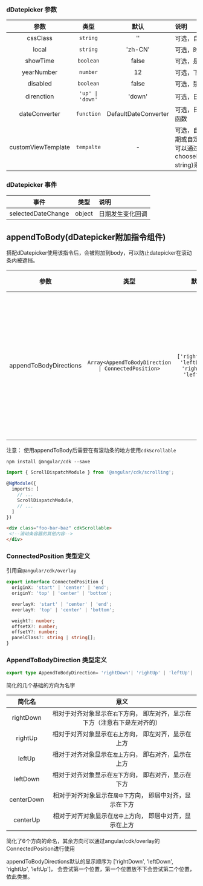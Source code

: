 ### dDatepicker 参数
| 参数 | 类型 | 默认 | 说明 |
| :---: | :---: | :---: | :---|
| cssClass | `string` | '' | 可选，自定义class|
| local | `string` | 'zh-CN' | 可选，时区 |
| showTime | `boolean` | false | 可选，是否显示时分秒 |
| yearNumber | `number` | 12 | 可选，下拉年份显示数量 |
| disabled | `boolean` | false | 可选，禁用选择 |
| direnction| `'up' \| 'down'` | 'down' | 可选，日期弹出方向 |
| dateConverter | `function` | DefaultDateConverter | 可选，日期格式化、解析函数 |
| customViewTemplate | `tempalte` | - |  可选，自定义快捷设置日期或自定义操作区内容， 可以通过chooseDate(dateString: string)来设置日期	|


### dDatepicker 事件
| 事件 | 类型  | 说明 |
| :---: | :---:| :---|
| selectedDateChange | object |日期发生变化回调 |



## appendToBody(dDatepicker附加指令组件)

搭配dDatepicker使用该指令后，会被附加到body，可以防止datepicker在滚动条内被遮挡。

| 参数                  | 类型          | 默认            |   说明                          |
| :-------------------: | :----------: | :-------------: | :----------------------------: |
| appendToBodyDirections| `Array<AppendToBodyDirection \| ConnectedPosition>`   |`['rightDown', 'leftDown', 'rightUp', 'leftUp']` | 方向数组优先采用数组里靠前的位置 |

注意： 使用appendToBody后需要在有滚动条的地方使用`cdkScrollable`

``` terminal
npm install @angular/cdk --save
```

``` TypeScript
import { ScrollDispatchModule } from '@angular/cdk/scrolling';

@NgModule({
  imports: [
    // ...
    ScrollDispatchModule,
    // ...
  ]
})
```

``` html
<div class="foo-bar-baz" cdkScrollable>
 <!--滚动条容器的其他内容-->
</div>
```

### ConnectedPosition 类型定义

引用自`@angular/cdk/overlay`

``` TypeScript
export interface ConnectedPosition {
  originX: 'start' | 'center' | 'end';
  originY: 'top' | 'center' | 'bottom';

  overlayX: 'start' | 'center' | 'end';
  overlayY: 'top' | 'center' | 'bottom';

  weight?: number;
  offsetX?: number;
  offsetY?: number;
  panelClass?: string | string[];
}
```

### AppendToBodyDirection 类型定义

``` typescript
export type AppendToBodyDirection= 'rightDown'| 'rightUp' | 'leftUp'| 'leftDown' | 'centerDown' | 'centerUp';
```

简化的几个基础的方向为名字

| 简化名          | 意义         |
| :-------------: | :----------: |
| rightDown       | 相对于对齐对象显示在`右下`方向， 即左对齐，显示在下方（注意右下是左对齐的）   |
| rightUp         | 相对于对齐对象显示在`右上`方向， 即左对齐，显示在上方   |
| leftUp          | 相对于对齐对象显示在`左上`方向， 即右对齐，显示在上方   |
| leftDown        | 相对于对齐对象显示在`左下`方向， 即右对齐，显示在下方   |
| centerDown      | 相对于对齐对象显示在`居中下`方向， 即居中对齐，显示在下方   |
| centerUp        | 相对于对齐对象显示在`居中上`方向， 即居中对齐，显示在上方   |

简化了6个方向的命名，其余方向可以通过angular/cdk/overlay的ConnectedPosition进行使用

appendToBodyDirections默认的显示顺序为 ['rightDown', 'leftDown', 'rightUp', 'leftUp']，
会尝试第一个位置，第一个位置放不下会尝试第二个位置，依此类推。
